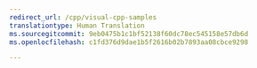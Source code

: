 ```yaml
---
redirect_url: /cpp/visual-cpp-samples
translationtype: Human Translation
ms.sourcegitcommit: 9eb0475b1c1bf52138f60dc78ec545158e57db6d
ms.openlocfilehash: c1fd376d9dae1b5f2616b02b7893aa08cbce9298

---
```



<!--HONumber=Jan17_HO1-->


